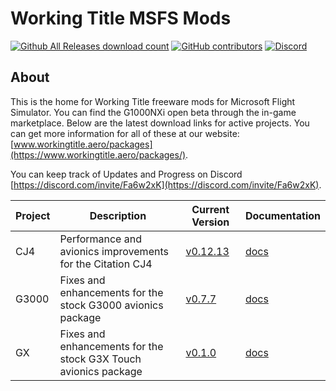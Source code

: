 # Working Title MSFS Mods

[![Github All Releases download count](https://img.shields.io/github/downloads/Working-Title-MSFS-Mods/fspackages/total?style=flat-square)](https://github.com/Working-Title-MSFS-Mods/fspackages/releases)
[![GitHub contributors](https://img.shields.io/github/contributors-anon/Working-Title-MSFS-Mods/fspackages?style=flat-square)](https://github.com/Working-Title-MSFS-Mods/fspackages/graphs/contributors)
[![Discord](https://img.shields.io/discord/750764704175226992.svg?label=&logo=discord&logoColor=ffffff&color=7389D8&labelColor=6A7EC2&style=flat-square)](https://discord.gg/Fa6w2xK)

## About

This is the home for Working Title freeware mods for Microsoft Flight Simulator.  You can find the G1000NXi open beta through the in-game marketplace.  Below are the latest download links for active projects. You can get more information for all of these at our website: [www.workingtitle.aero/packages](https://www.workingtitle.aero/packages/).

You can keep track of Updates and Progress on Discord [https://discord.com/invite/Fa6w2xK](https://discord.com/invite/Fa6w2xK).

Project | Description | Current Version | Documentation
--------|-------------|-----------------|--------------
CJ4 | Performance and avionics improvements for the Citation CJ4 | [v0.12.13](https://github.com/Working-Title-MSFS-Mods/fspackages/releases/tag/cj4-v0.12.13) | [docs](https://github.com/Working-Title-MSFS-Mods/fspackages/tree/main/docs/workingtitle-cj4)
G3000 | Fixes and enhancements for the stock G3000 avionics package | [v0.7.7](https://github.com/Working-Title-MSFS-Mods/fspackages/releases/tag/g3000-v0.7.7) | [docs](https://github.com/Working-Title-MSFS-Mods/fspackages/tree/main/docs/workingtitle-g3000)
GX | Fixes and enhancements for the stock G3X Touch avionics package | [v0.1.0](https://github.com/Working-Title-MSFS-Mods/fspackages/releases/tag/gx-v0.1.0) | [docs](https://github.com/Working-Title-MSFS-Mods/fspackages/tree/main/docs/workingtitle-gx)
